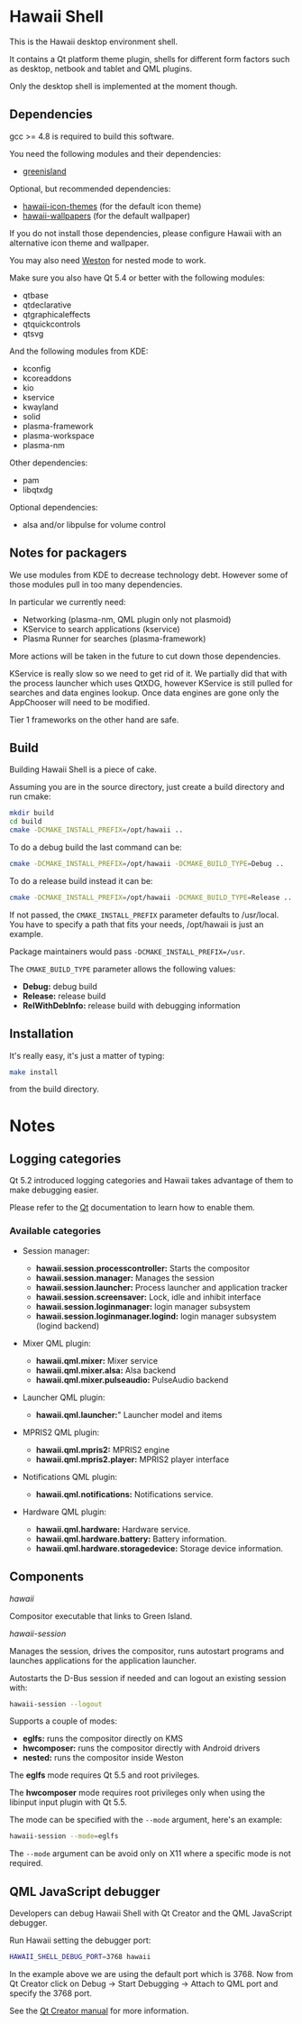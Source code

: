 Hawaii Shell
============

This is the Hawaii desktop environment shell.

It contains a Qt platform theme plugin, shells for different form
factors such as desktop, netbook and tablet and QML plugins.

Only the desktop shell is implemented at the moment though.

## Dependencies

gcc >= 4.8 is required to build this software.

You need the following modules and their dependencies:

* [greenisland](https://github.com/greenisland/greenisland)

Optional, but recommended dependencies:

* [hawaii-icon-themes](https://github.com/hawaii-desktop/hawaii-icon-themes) (for the default icon theme)
* [hawaii-wallpapers](https://github.com/hawaii-desktop/hawaii-wallpapers) (for the default wallpaper)

If you do not install those dependencies, please configure Hawaii with an
alternative icon theme and wallpaper.

You may also need [Weston](http://wayland.freedesktop.org) for nested mode
to work.

Make sure you also have Qt 5.4 or better with the following modules:

* qtbase
* qtdeclarative
* qtgraphicaleffects
* qtquickcontrols
* qtsvg

And the following modules from KDE:

* kconfig
* kcoreaddons
* kio
* kservice
* kwayland
* solid
* plasma-framework
* plasma-workspace
* plasma-nm

Other dependencies:

* pam
* libqtxdg

Optional dependencies:

* alsa and/or libpulse for volume control

## Notes for packagers

We use modules from KDE to decrease technology debt.
However some of those modules pull in too many dependencies.

In particular we currently need:

* Networking (plasma-nm, QML plugin only not plasmoid)
* KService to search applications (kservice)
* Plasma Runner for searches (plasma-framework)

More actions will be taken in the future to cut down those dependencies.

KService is really slow so we need to get rid of it.
We partially did that with the process launcher which uses QtXDG, however KService is still pulled for searches and data engines lookup. Once data engines are gone only the AppChooser will need to be modified.

Tier 1 frameworks on the other hand are safe.

## Build

Building Hawaii Shell is a piece of cake.

Assuming you are in the source directory, just create a build directory
and run cmake:

```sh
mkdir build
cd build
cmake -DCMAKE_INSTALL_PREFIX=/opt/hawaii ..
```

To do a debug build the last command can be:

```sh
cmake -DCMAKE_INSTALL_PREFIX=/opt/hawaii -DCMAKE_BUILD_TYPE=Debug ..
```

To do a release build instead it can be:

```sh
cmake -DCMAKE_INSTALL_PREFIX=/opt/hawaii -DCMAKE_BUILD_TYPE=Release ..
```

If not passed, the `CMAKE_INSTALL_PREFIX` parameter defaults to /usr/local.
You have to specify a path that fits your needs, /opt/hawaii is just an example.

Package maintainers would pass `-DCMAKE_INSTALL_PREFIX=/usr`.

The `CMAKE_BUILD_TYPE` parameter allows the following values:

* **Debug:** debug build
* **Release:** release build
* **RelWithDebInfo:** release build with debugging information

## Installation

It's really easy, it's just a matter of typing:

```sh
make install
```

from the build directory.

# Notes

## Logging categories

Qt 5.2 introduced logging categories and Hawaii takes advantage of
them to make debugging easier.

Please refer to the [Qt](http://doc.qt.io/qt-5/qloggingcategory.html) documentation
to learn how to enable them.

### Available categories

* Session manager:
  * **hawaii.session.processcontroller:** Starts the compositor
  * **hawaii.session.manager:** Manages the session
  * **hawaii.session.launcher:** Process launcher and application tracker
  * **hawaii.session.screensaver:** Lock, idle and inhibit interface
  * **hawaii.session.loginmanager:** login manager subsystem
  * **hawaii.session.loginmanager.logind:** login manager subsystem (logind backend)

* Mixer QML plugin:
  * **hawaii.qml.mixer:** Mixer service
  * **hawaii.qml.mixer.alsa:** Alsa backend
  * **hawaii.qml.mixer.pulseaudio:** PulseAudio backend

* Launcher QML plugin:
  * **hawaii.qml.launcher:**" Launcher model and items

* MPRIS2 QML plugin:
  * **hawaii.qml.mpris2:** MPRIS2 engine
  * **hawaii.qml.mpris2.player:** MPRIS2 player interface

* Notifications QML plugin:
  * **hawaii.qml.notifications:** Notifications service.

* Hardware QML plugin:
  * **hawaii.qml.hardware:** Hardware service.
  * **hawaii.qml.hardware.battery:** Battery information.
  * **hawaii.qml.hardware.storagedevice:** Storage device information.

## Components

*hawaii*

Compositor executable that links to Green Island.

*hawaii-session*

Manages the session, drives the compositor, runs autostart programs
and launches applications for the application launcher.

Autostarts the D-Bus session if needed and can logout an existing
session with:

```sh
hawaii-session --logout
```

Supports a couple of modes:

* **eglfs:** runs the compositor directly on KMS
* **hwcomposer:** runs the compositor directly with Android drivers
* **nested:** runs the compositor inside Weston

The **eglfs** mode requires Qt 5.5 and root privileges.

The **hwcomposer** mode requires root privileges only when using
the libinput input plugin with Qt 5.5.

The mode can be specified with the ``--mode`` argument, here's an example:

```sh
hawaii-session --mode=eglfs
```

The ``--mode`` argument can be avoid only on X11 where a specific mode
is not required.

## QML JavaScript debugger

Developers can debug Hawaii Shell with Qt Creator and the QML JavaScript debugger.

Run Hawaii setting the debugger port:

```sh
HAWAII_SHELL_DEBUG_PORT=3768 hawaii
```

In the example above we are using the default port which is 3768.
Now from Qt Creator click on Debug -> Start Debugging -> Attach to QML port and specify
the 3768 port.

See the [Qt Creator manual](http://qt-project.org/doc/qtcreator-3.0/creator-debugging-qml.html) for more information.
